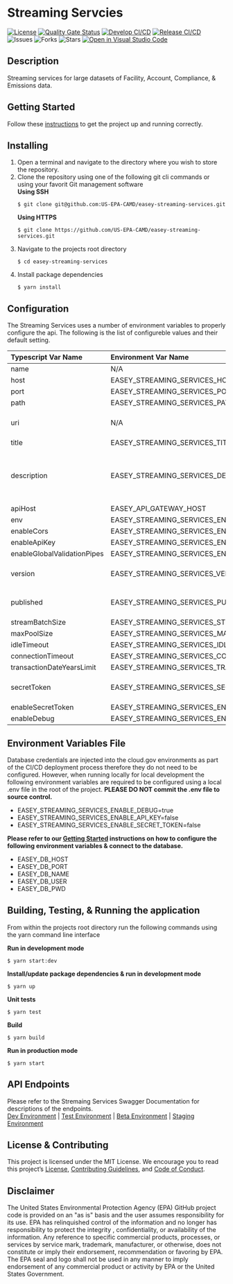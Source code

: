 # Streaming Servcies

[![License](https://img.shields.io/github/license/US-EPA-CAMD/easey-streaming-services)](https://github.com/US-EPA-CAMD/easey-streaming-services/blob/develop/LICENSE)
[![Quality Gate Status](https://sonarcloud.io/api/project_badges/measure?project=US-EPA-CAMD_easey-streaming-services&metric=alert_status)](https://sonarcloud.io/dashboard?id=US-EPA-CAMD_easey-streaming-services)
[![Develop CI/CD](https://github.com/US-EPA-CAMD/easey-streaming-services/workflows/Develop%20Branch%20Workflow/badge.svg)](https://github.com/US-EPA-CAMD/easey-streaming-services/actions)
[![Release CI/CD](https://github.com/US-EPA-CAMD/easey-streaming-services/workflows/Release%20Branch%20Workflow/badge.svg)](https://github.com/US-EPA-CAMD/easey-streaming-services/actions)
![Issues](https://img.shields.io/github/issues/US-EPA-CAMD/easey-streaming-services)
![Forks](https://img.shields.io/github/forks/US-EPA-CAMD/easey-streaming-services)
![Stars](https://img.shields.io/github/stars/US-EPA-CAMD/easey-streaming-services)
[![Open in Visual Studio Code](https://open.vscode.dev/badges/open-in-vscode.svg)](https://open.vscode.dev/US-EPA-CAMD/easey-streaming-services)

## Description
Streaming services for large datasets of Facility, Account, Compliance, & Emissions data.

## Getting Started
Follow these [instructions](https://github.com/US-EPA-CAMD/devops/blob/master/GETTING-STARTED.md) to get the project up and running correctly.

## Installing
1. Open a terminal and navigate to the directory where you wish to store the repository.
2. Clone the repository using one of the following git cli commands or using your favorit Git management software<br>
    **Using SSH**
    ```
    $ git clone git@github.com:US-EPA-CAMD/easey-streaming-services.git
    ```
    **Using HTTPS**
    ```
    $ git clone https://github.com/US-EPA-CAMD/easey-streaming-services.git
    ```
3. Navigate to the projects root directory
    ```
    $ cd easey-streaming-services
    ```
4. Install package dependencies
    ```
    $ yarn install
    ```

## Configuration
The Streaming Services uses a number of environment variables to properly configure the api. The following is the list of configureble values and their default setting.

| Typescript Var Name | Environment Var Name | Default Value | Comment |
| :------------------ | :------------------- | :------------ | :------ |
| name | N/A | streaming-services | Fixed value |
| host | EASEY_STREAMING_SERVICES_HOST | localhost | Configurable
| port | EASEY_STREAMING_SERVICES_PORT | 8080 | Configurable |
| path | EASEY_STREAMING_SERVICES_PATH | streaming-services | Configurable |
| uri | N/A | N/A | Determined by host, port, & path |
| title | EASEY_STREAMING_SERVICES_TITLE | Streaming Services | Configurable |
| description | EASEY_STREAMING_SERVICES_DESCRIPTION | Streaming services API contains endpoints to stream account, allowance, facilities, and emissions data | Configurable |
| apiHost | EASEY_API_GATEWAY_HOST | api.epa.gov/easey/dev | Configurable |
| env | EASEY_STREAMING_SERVICES_ENV | local-dev | Configurable |
| enableCors | EASEY_STREAMING_SERVICES_ENABLE_CORS | true | Configurable |
| enableApiKey | EASEY_STREAMING_SERVICES_ENABLE_API_KEY | false | Configurable |
| enableGlobalValidationPipes | EASEY_STREAMING_SERVICES_ENABLE_GLOBAL_VALIDATION_PIPE | true | Configurable |
| version | EASEY_STREAMING_SERVICES_VERSION | v0.0.0 | Dynamically set by CI/CD workflow |
| published | EASEY_STREAMING_SERVICES_PUBLISHED | local | Dynamically set by CI/CD workflow |
| streamBatchSize | EASEY_STREAMING_SERVICES_STREAM_BATCH_SIZE | 20000 | Configurable |
| maxPoolSize | EASEY_STREAMING_SERVICES_MAX_POOL_SIZE | 200 | Configurable |
| idleTimeout | EASEY_STREAMING_SERVICES_IDLE_TIMEOUT | 10000 | Configurable |
| connectionTimeout | EASEY_STREAMING_SERVICES_CONNECTION_TIMEOUT | 10000 | Configurable |
| transactionDateYearsLimit | EASEY_STREAMING_SERVICES_TRANSACTION_DATE_LIMIT_YEARS | 2 | Configurable |
| secretToken | EASEY_STREAMING_SERVICES_SECRET_TOKEN | N/A | Dynamically set by CI/CD workflow |
| enableSecretToken | EASEY_STREAMING_SERVICES_ENABLE_SECRET_TOKEN | false | Configurable |
| enableDebug | EASEY_STREAMING_SERVICES_ENABLE_DEBUG | false | Configurable |

## Environment Variables File
Database credentials are injected into the cloud.gov environments as part of the CI/CD deployment process therefore they do not need to be configured. However, when running locally for local development the following environment variables are required to be configured using a local .env file in the root of the project. **PLEASE DO NOT commit the .env file to source control.**

- EASEY_STREAMING_SERVICES_ENABLE_DEBUG=true
- EASEY_STREAMING_SERVICES_ENABLE_API_KEY=false
- EASEY_STREAMING_SERVICES_ENABLE_SECRET_TOKEN=false

**Please refer to our [Getting Started](https://github.com/US-EPA-CAMD/devops/blob/master/GETTING-STARTED.md) instructions on how to configure the following environment variables & connect to the database.**
- EASEY_DB_HOST
- EASEY_DB_PORT
- EASEY_DB_NAME
- EASEY_DB_USER
- EASEY_DB_PWD

## Building, Testing, & Running the application
From within the projects root directory run the following commands using the yarn command line interface

**Run in development mode**
```
$ yarn start:dev
```

**Install/update package dependencies & run in development mode**
```
$ yarn up
```

**Unit tests**
```
$ yarn test
```

**Build**
```
$ yarn build
```

**Run in production mode**
```
$ yarn start
```

## API Endpoints
Please refer to the Stremaing Services Swagger Documentation for descriptions of the endpoints.<br>
[Dev Environment](https://api.epa.gov/easey/dev/streaming-services/swagger/) | [Test Environment](https://api.epa.gov/easey/test/streaming-services/swagger/) | [Beta Environment](https://api.epa.gov/easey/beta/streaming-services/swagger/) | [Staging Environment](https://api.epa.gov/easey/staging/streaming-services/swagger/)

## License & Contributing
This project is licensed under the MIT License. We encourage you to read this project’s [License](LICENSE), [Contributing Guidelines](CONTRIBUTING.md), and [Code of Conduct](CODE-OF-CONDUCT.md).

## Disclaimer
The United States Environmental Protection Agency (EPA) GitHub project code is provided on an "as is" basis and the user assumes responsibility for its use. EPA has relinquished control of the information and no longer has responsibility to protect the integrity , confidentiality, or availability of the information. Any reference to specific commercial products, processes, or services by service mark, trademark, manufacturer, or otherwise, does not constitute or imply their endorsement, recommendation or favoring by EPA. The EPA seal and logo shall not be used in any manner to imply endorsement of any commercial product or activity by EPA or the United States Government.
